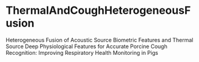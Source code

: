 # ThermalAndCoughHeterogeneousFusion
Heterogeneous Fusion of Acoustic Source Biometric Features and Thermal Source Deep Physiological Features for Accurate Porcine Cough Recognition: Improving Respiratory Health Monitoring in Pigs
